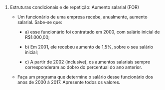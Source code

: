 1. Estruturas condicionais e de repetição: Aumento salarial (FOR)

    - Um funcionário de uma empresa recebe, anualmente, aumento salarial. Sabe-se que:

        - a) esse funcionário foi contratado em 2000, com salário inicial de R$1.000,00;
    
        - b) Em 2001, ele recebeu aumento de 1,5%, sobre o seu salário inicial;
    
        - c) A partir de 2002 (inclusive), os aumentos salariais sempre corresponderam ao dobro do percentual do ano anterior.

    - Faça um programa que determine o salário desse funcionário dos anos de 2000 à 2017. Apresente todos os valores.
